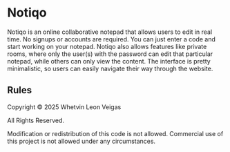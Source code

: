 # Notiqo
Notiqo is an online collaborative notepad that allows users to edit in real time. No signups or accounts are required. You can just enter a code and start working on your notepad. Notiqo also allows features like private rooms, where only the user(s) with the password can edit that particular notepad, while others can only view the content. The interface is pretty minimalistic, so users can easily navigate their way through the website.

## Rules
Copyright © 2025 Whetvin Leon Veigas

All Rights Reserved.

Modification or redistribution of this code is not allowed.
Commercial use of this project is not allowed under any circumstances.
